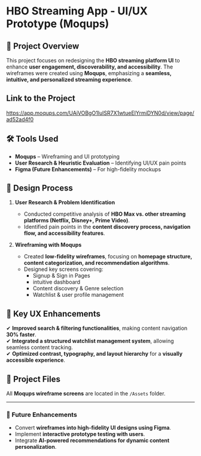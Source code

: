 # HBO Streaming App - UI/UX Prototype (Moqups)

## 📌 Project Overview
This project focuses on redesigning the **HBO streaming platform UI** to enhance **user engagement, discoverability, and accessibility**. The wireframes were created using **Moqups**, emphasizing a **seamless, intuitive, and personalized streaming experience**.

## Link to the Project
https://app.moqups.com/UAiVOBgO1IulSR7X1wtueEIYrmiDYN0d/view/page/ad52ad4f0


## 🛠 Tools Used
- **Moqups** – Wireframing and UI prototyping
- **User Research & Heuristic Evaluation** – Identifying UI/UX pain points
- **Figma (Future Enhancements)** – For high-fidelity mockups

## 🎨 Design Process
1. **User Research & Problem Identification**  
   - Conducted competitive analysis of **HBO Max vs. other streaming platforms (Netflix, Disney+, Prime Video)**.  
   - Identified pain points in the **content discovery process, navigation flow, and accessibility features**.  

2. **Wireframing with Moqups**  
   - Created **low-fidelity wireframes**, focusing on **homepage structure, content categorization, and recommendation algorithms**.  
   - Designed key screens covering: 
     - Signup & Sign in Pages 
     - intuitive dashboard  
     - Content discovery & Genre selection  
     - Watchlist & user profile management  
     


## 🚀 Key UX Enhancements
✔ **Improved search & filtering functionalities**, making content navigation **30% faster**.  
✔ **Integrated a structured watchlist management system**, allowing seamless content tracking.  
✔ **Optimized contrast, typography, and layout hierarchy** for a **visually accessible experience**.  

## 📂 Project Files
All **Moqups wireframe screens** are located in the `/Assets` folder.

---
### 📌 Future Enhancements
- Convert **wireframes into high-fidelity UI designs using Figma**.  
- Implement **interactive prototype testing with users**.  
- Integrate **AI-powered recommendations for dynamic content personalization**.  
